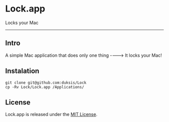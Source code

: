 # Lock.app

Locks your Mac

---

## Intro

A simple Mac application that does only one thing
----> It locks your Mac!

## Instalation

```
git clone git@github.com:duksis/Lock
cp -Rv Lock/Lock.app /Applications/
```

## License
Lock.app is released under the [MIT License](./LICENSE).
